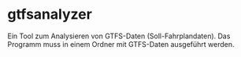 # gtfsanalyzer

Ein Tool zum Analysieren von GTFS-Daten (Soll-Fahrplandaten).
Das Programm muss in einem Ordner mit GTFS-Daten ausgeführt werden.
